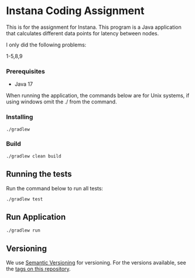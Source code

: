 # Instana Coding Assignment

This is for the assignment for Instana. This program is a Java application that calculates different data points for latency between nodes.

I only did the following problems:

1-5,8,9

### Prerequisites
- Java 17 

When running the application, the commands below are for Unix systems, if using windows omit the ./ from the command.

### Installing

```shell
./gradlew
```

### Build
```shell
./gradlew clean build
```

## Running the tests

Run the command below to run all tests:

```shell
./gradlew test
```

## Run Application
```shell
./gradlew run
```

## Versioning

We use [Semantic Versioning](http://semver.org/) for versioning. For the versions
available, see the [tags on this
repository](https://github.com/PurpleBooth/a-good-readme-template/tags).

